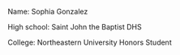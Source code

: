 Name: Sophia Gonzalez

High school: Saint John the Baptist DHS

College: Northeastern University Honors Student
